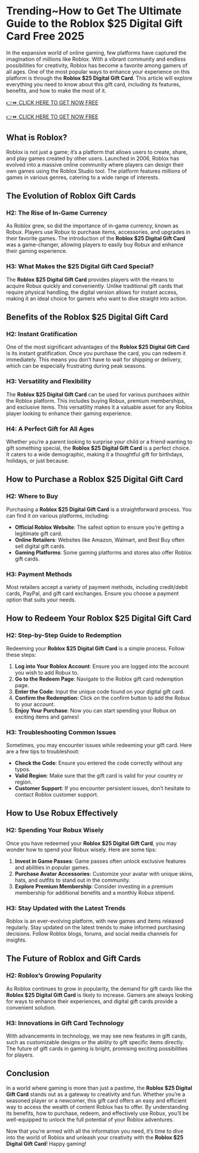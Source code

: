 # Trending~How to Get The Ultimate Guide to the Roblox $25 Digital Gift Card Free 2025

In the expansive world of online gaming, few platforms have captured the imagination of millions like Roblox. With a vibrant community and endless possibilities for creativity, Roblox has become a favorite among gamers of all ages. One of the most popular ways to enhance your experience on this platform is through the **Roblox $25 Digital Gift Card**. This article will explore everything you need to know about this gift card, including its features, benefits, and how to make the most of it.

[👉⏩ CLICK HERE TO GET NOW FREE](https://getfreelink.pro/gift-cards-free/)

[👉⏩ CLICK HERE TO GET NOW FREE](https://getfreelink.pro/gift-cards-free/)

## What is Roblox?

Roblox is not just a game; it’s a platform that allows users to create, share, and play games created by other users. Launched in 2006, Roblox has evolved into a massive online community where players can design their own games using the Roblox Studio tool. The platform features millions of games in various genres, catering to a wide range of interests.

## The Evolution of Roblox Gift Cards

### H2: The Rise of In-Game Currency

As Roblox grew, so did the importance of in-game currency, known as Robux. Players use Robux to purchase items, accessories, and upgrades in their favorite games. The introduction of the **Roblox $25 Digital Gift Card** was a game-changer, allowing players to easily buy Robux and enhance their gaming experience.

### H3: What Makes the $25 Digital Gift Card Special?

The **Roblox $25 Digital Gift Card** provides players with the means to acquire Robux quickly and conveniently. Unlike traditional gift cards that require physical handling, the digital version allows for instant access, making it an ideal choice for gamers who want to dive straight into action.

## Benefits of the Roblox $25 Digital Gift Card

### H2: Instant Gratification

One of the most significant advantages of the **Roblox $25 Digital Gift Card** is its instant gratification. Once you purchase the card, you can redeem it immediately. This means you don’t have to wait for shipping or delivery, which can be especially frustrating during peak seasons.

### H3: Versatility and Flexibility

The **Roblox $25 Digital Gift Card** can be used for various purchases within the Roblox platform. This includes buying Robux, premium memberships, and exclusive items. This versatility makes it a valuable asset for any Roblox player looking to enhance their gaming experience.

### H4: A Perfect Gift for All Ages

Whether you’re a parent looking to surprise your child or a friend wanting to gift something special, the **Roblox $25 Digital Gift Card** is a perfect choice. It caters to a wide demographic, making it a thoughtful gift for birthdays, holidays, or just because.

## How to Purchase a Roblox $25 Digital Gift Card

### H2: Where to Buy

Purchasing a **Roblox $25 Digital Gift Card** is a straightforward process. You can find it on various platforms, including:

- **Official Roblox Website**: The safest option to ensure you’re getting a legitimate gift card.
- **Online Retailers**: Websites like Amazon, Walmart, and Best Buy often sell digital gift cards.
- **Gaming Platforms**: Some gaming platforms and stores also offer Roblox gift cards.

### H3: Payment Methods

Most retailers accept a variety of payment methods, including credit/debit cards, PayPal, and gift card exchanges. Ensure you choose a payment option that suits your needs.

## How to Redeem Your Roblox $25 Digital Gift Card

### H2: Step-by-Step Guide to Redemption

Redeeming your **Roblox $25 Digital Gift Card** is a simple process. Follow these steps:

1. **Log into Your Roblox Account**: Ensure you are logged into the account you wish to add Robux to.
2. **Go to the Redeem Page**: Navigate to the Roblox gift card redemption page.
3. **Enter the Code**: Input the unique code found on your digital gift card.
4. **Confirm the Redemption**: Click on the confirm button to add the Robux to your account.
5. **Enjoy Your Purchase**: Now you can start spending your Robux on exciting items and games!

### H3: Troubleshooting Common Issues

Sometimes, you may encounter issues while redeeming your gift card. Here are a few tips to troubleshoot:

- **Check the Code**: Ensure you entered the code correctly without any typos.
- **Valid Region**: Make sure that the gift card is valid for your country or region.
- **Customer Support**: If you encounter persistent issues, don’t hesitate to contact Roblox customer support.

## How to Use Robux Effectively

### H2: Spending Your Robux Wisely

Once you have redeemed your **Roblox $25 Digital Gift Card**, you may wonder how to spend your Robux wisely. Here are some tips:

1. **Invest in Game Passes**: Game passes often unlock exclusive features and abilities in popular games.
2. **Purchase Avatar Accessories**: Customize your avatar with unique skins, hats, and outfits to stand out in the community.
3. **Explore Premium Membership**: Consider investing in a premium membership for additional benefits and a monthly Robux stipend.

### H3: Stay Updated with the Latest Trends

Roblox is an ever-evolving platform, with new games and items released regularly. Stay updated on the latest trends to make informed purchasing decisions. Follow Roblox blogs, forums, and social media channels for insights.

## The Future of Roblox and Gift Cards

### H2: Roblox’s Growing Popularity

As Roblox continues to grow in popularity, the demand for gift cards like the **Roblox $25 Digital Gift Card** is likely to increase. Gamers are always looking for ways to enhance their experiences, and digital gift cards provide a convenient solution.

### H3: Innovations in Gift Card Technology

With advancements in technology, we may see new features in gift cards, such as customizable designs or the ability to gift specific items directly. The future of gift cards in gaming is bright, promising exciting possibilities for players.

## Conclusion

In a world where gaming is more than just a pastime, the **Roblox $25 Digital Gift Card** stands out as a gateway to creativity and fun. Whether you’re a seasoned player or a newcomer, this gift card offers an easy and efficient way to access the wealth of content Roblox has to offer. By understanding its benefits, how to purchase, redeem, and effectively use Robux, you’ll be well-equipped to unlock the full potential of your Roblox adventures.

Now that you’re armed with all the information you need, it’s time to dive into the world of Roblox and unleash your creativity with the **Roblox $25 Digital Gift Card**! Happy gaming!
